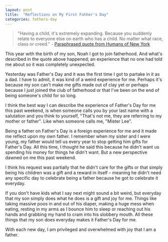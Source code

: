 ```yaml
---
layout: post
title:  "Reflections on My First Father's Day"
categories: fathers-day
---
```


> "Having a child, it's extremely expanding. Because you suddenly relate to everyone else on earth who has a child. No matter what race, class or creed." - <a href="http://www.humansofnewyork.com/" target="_blank">Paraphrased quote from Humans of New York</a>

This year with the birth of my son, Noah I got to join fatherhood. And what's described in the quote above happened; an experience that no one had told me about so it was completely unexpected.

Yesterday was Father's Day and it was the first time I got to partake in it as a dad. I have to admit, it was kind of a weird experience for me. Perhaps it's because my son can't make me gifts made out of clay yet or perhaps because I just joined the club of fatherhood or that I've been on the end of being someone's child for so long.

I think the best way I can describe the experience of Father's Day for me this past weekend, is when someone calls you by your last name with a salutation and you think to yourself, "That's not me, they are referring to my mother or father". Like when someone calls me, "Mister Lee".

Being a father on Father's Day is a foreign experience for me and it made me reflect upon my own father. I remember when my sister and I were young, my father would tell us every year to stop getting him gifts for Father's Day. All this time, I thought he said this because he didn't want us spending his money for things he didn't want. But a new perspective dawned on me this past weekend.

I think his request was partially that he didn't care for the gifts or that simply being his children was a gift and a reward in itself &ndash; meaning he didn't need any specific day to celebrate being a father because he got to celebrate it everyday.

If you don't have kids what I say next might sound a bit weird, but everyday that my son simply does what he does is a gift and joy for me. Things like taking massive poos in and out of his diaper, making a huge mess when eating, resting in my arms as I bounce him to sleep or reaching out his hands and grabbing my hand to cram into his slobbery mouth. All these things that my son does everyday makes it Father's Day for me.

With each new day, I am privileged and overwhelmed with joy that I am a father.